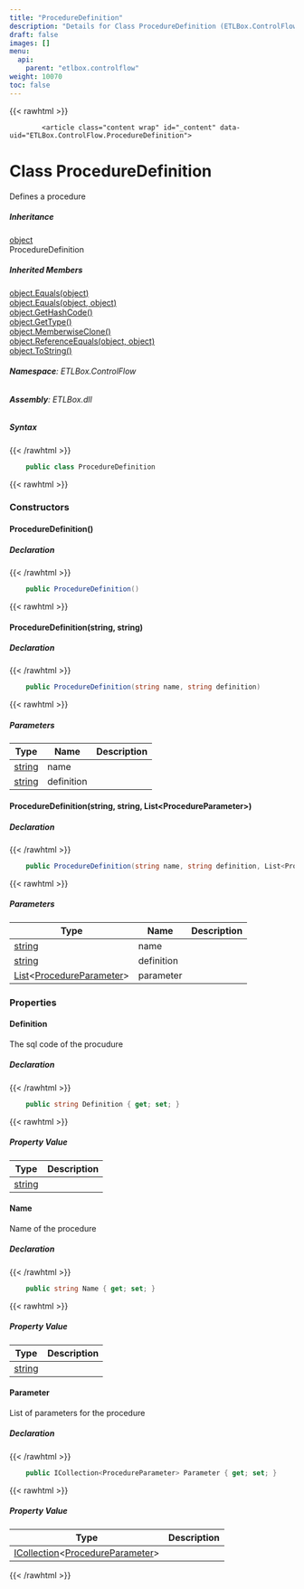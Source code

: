 ```yaml
---
title: "ProcedureDefinition"
description: "Details for Class ProcedureDefinition (ETLBox.ControlFlow)"
draft: false
images: []
menu:
  api:
    parent: "etlbox.controlflow"
weight: 10070
toc: false
---
```


{{< rawhtml >}}

            <article class="content wrap" id="_content" data-uid="ETLBox.ControlFlow.ProcedureDefinition">
  <h1 id="ETLBox_ControlFlow_ProcedureDefinition" data-uid="ETLBox.ControlFlow.ProcedureDefinition" class="text-break">Class ProcedureDefinition
</h1>
  <div class="markdown level0 summary"><p>Defines a procedure</p>
</div>
  <div class="markdown level0 conceptual"></div>
  <div class="inheritance">
    <h5>Inheritance</h5>
    <div class="level0"><a class="xref" href="https://learn.microsoft.com/dotnet/api/system.object">object</a></div>
    <div class="level1"><span class="xref">ProcedureDefinition</span></div>
  </div>
  <div class="inheritedMembers">
    <h5>Inherited Members</h5>
    <div>
      <a class="xref" href="https://learn.microsoft.com/dotnet/api/system.object.equals#system-object-equals(system-object)">object.Equals(object)</a>
    </div>
    <div>
      <a class="xref" href="https://learn.microsoft.com/dotnet/api/system.object.equals#system-object-equals(system-object-system-object)">object.Equals(object, object)</a>
    </div>
    <div>
      <a class="xref" href="https://learn.microsoft.com/dotnet/api/system.object.gethashcode">object.GetHashCode()</a>
    </div>
    <div>
      <a class="xref" href="https://learn.microsoft.com/dotnet/api/system.object.gettype">object.GetType()</a>
    </div>
    <div>
      <a class="xref" href="https://learn.microsoft.com/dotnet/api/system.object.memberwiseclone">object.MemberwiseClone()</a>
    </div>
    <div>
      <a class="xref" href="https://learn.microsoft.com/dotnet/api/system.object.referenceequals">object.ReferenceEquals(object, object)</a>
    </div>
    <div>
      <a class="xref" href="https://learn.microsoft.com/dotnet/api/system.object.tostring">object.ToString()</a>
    </div>
  </div>
<h6><strong>Namespace</strong>: ETLBox.ControlFlow</h6>
  <h6><strong>Assembly</strong>: ETLBox.dll</h6>
  <h5 id="ETLBox_ControlFlow_ProcedureDefinition_syntax">Syntax</h5>
{{< /rawhtml >}}

```C#
    public class ProcedureDefinition
```

{{< rawhtml >}}
  <h3 id="constructors">Constructors
</h3>
  <a id="ETLBox_ControlFlow_ProcedureDefinition__ctor_" data-uid="ETLBox.ControlFlow.ProcedureDefinition.#ctor*"></a>
  <h4 id="ETLBox_ControlFlow_ProcedureDefinition__ctor" data-uid="ETLBox.ControlFlow.ProcedureDefinition.#ctor">ProcedureDefinition()</h4>
  <div class="markdown level1 summary"></div>
  <div class="markdown level1 conceptual"></div>
  <h5 class="declaration">Declaration</h5>
{{< /rawhtml >}}

```C#
    public ProcedureDefinition()
```

{{< rawhtml >}}
  <a id="ETLBox_ControlFlow_ProcedureDefinition__ctor_" data-uid="ETLBox.ControlFlow.ProcedureDefinition.#ctor*"></a>
  <h4 id="ETLBox_ControlFlow_ProcedureDefinition__ctor_System_String_System_String_" data-uid="ETLBox.ControlFlow.ProcedureDefinition.#ctor(System.String,System.String)">ProcedureDefinition(string, string)</h4>
  <div class="markdown level1 summary"></div>
  <div class="markdown level1 conceptual"></div>
  <h5 class="declaration">Declaration</h5>
{{< /rawhtml >}}

```C#
    public ProcedureDefinition(string name, string definition)
```

{{< rawhtml >}}
  <h5 class="parameters">Parameters</h5>
  <table class="table table-bordered table-condensed">
    <thead>
      <tr>
        <th>Type</th>
        <th>Name</th>
        <th>Description</th>
      </tr>
    </thead>
    <tbody>
      <tr>
        <td><a class="xref" href="https://learn.microsoft.com/dotnet/api/system.string">string</a></td>
        <td><span class="parametername">name</span></td>
        <td></td>
      </tr>
      <tr>
        <td><a class="xref" href="https://learn.microsoft.com/dotnet/api/system.string">string</a></td>
        <td><span class="parametername">definition</span></td>
        <td></td>
      </tr>
    </tbody>
  </table>
  <a id="ETLBox_ControlFlow_ProcedureDefinition__ctor_" data-uid="ETLBox.ControlFlow.ProcedureDefinition.#ctor*"></a>
  <h4 id="ETLBox_ControlFlow_ProcedureDefinition__ctor_System_String_System_String_System_Collections_Generic_List_ETLBox_ControlFlow_ProcedureParameter__" data-uid="ETLBox.ControlFlow.ProcedureDefinition.#ctor(System.String,System.String,System.Collections.Generic.List{ETLBox.ControlFlow.ProcedureParameter})">ProcedureDefinition(string, string, List&lt;ProcedureParameter&gt;)</h4>
  <div class="markdown level1 summary"></div>
  <div class="markdown level1 conceptual"></div>
  <h5 class="declaration">Declaration</h5>
{{< /rawhtml >}}

```C#
    public ProcedureDefinition(string name, string definition, List<ProcedureParameter> parameter)
```

{{< rawhtml >}}
  <h5 class="parameters">Parameters</h5>
  <table class="table table-bordered table-condensed">
    <thead>
      <tr>
        <th>Type</th>
        <th>Name</th>
        <th>Description</th>
      </tr>
    </thead>
    <tbody>
      <tr>
        <td><a class="xref" href="https://learn.microsoft.com/dotnet/api/system.string">string</a></td>
        <td><span class="parametername">name</span></td>
        <td></td>
      </tr>
      <tr>
        <td><a class="xref" href="https://learn.microsoft.com/dotnet/api/system.string">string</a></td>
        <td><span class="parametername">definition</span></td>
        <td></td>
      </tr>
      <tr>
        <td><a class="xref" href="https://learn.microsoft.com/dotnet/api/system.collections.generic.list-1">List</a>&lt;<a class="xref" href="/api/etlbox.controlflow/procedureparameter">ProcedureParameter</a>&gt;</td>
        <td><span class="parametername">parameter</span></td>
        <td></td>
      </tr>
    </tbody>
  </table>
  <h3 id="properties">Properties
</h3>
  <a id="ETLBox_ControlFlow_ProcedureDefinition_Definition_" data-uid="ETLBox.ControlFlow.ProcedureDefinition.Definition*"></a>
  <h4 id="ETLBox_ControlFlow_ProcedureDefinition_Definition" data-uid="ETLBox.ControlFlow.ProcedureDefinition.Definition">Definition</h4>
  <div class="markdown level1 summary"><p>The sql code of the procudure</p>
</div>
  <div class="markdown level1 conceptual"></div>
  <h5 class="declaration">Declaration</h5>
{{< /rawhtml >}}

```C#
    public string Definition { get; set; }
```

{{< rawhtml >}}
  <h5 class="propertyValue">Property Value</h5>
  <table class="table table-bordered table-condensed">
    <thead>
      <tr>
        <th>Type</th>
        <th>Description</th>
      </tr>
    </thead>
    <tbody>
      <tr>
        <td><a class="xref" href="https://learn.microsoft.com/dotnet/api/system.string">string</a></td>
        <td></td>
      </tr>
    </tbody>
  </table>
  <a id="ETLBox_ControlFlow_ProcedureDefinition_Name_" data-uid="ETLBox.ControlFlow.ProcedureDefinition.Name*"></a>
  <h4 id="ETLBox_ControlFlow_ProcedureDefinition_Name" data-uid="ETLBox.ControlFlow.ProcedureDefinition.Name">Name</h4>
  <div class="markdown level1 summary"><p>Name of the procedure</p>
</div>
  <div class="markdown level1 conceptual"></div>
  <h5 class="declaration">Declaration</h5>
{{< /rawhtml >}}

```C#
    public string Name { get; set; }
```

{{< rawhtml >}}
  <h5 class="propertyValue">Property Value</h5>
  <table class="table table-bordered table-condensed">
    <thead>
      <tr>
        <th>Type</th>
        <th>Description</th>
      </tr>
    </thead>
    <tbody>
      <tr>
        <td><a class="xref" href="https://learn.microsoft.com/dotnet/api/system.string">string</a></td>
        <td></td>
      </tr>
    </tbody>
  </table>
  <a id="ETLBox_ControlFlow_ProcedureDefinition_Parameter_" data-uid="ETLBox.ControlFlow.ProcedureDefinition.Parameter*"></a>
  <h4 id="ETLBox_ControlFlow_ProcedureDefinition_Parameter" data-uid="ETLBox.ControlFlow.ProcedureDefinition.Parameter">Parameter</h4>
  <div class="markdown level1 summary"><p>List of parameters for the procedure</p>
</div>
  <div class="markdown level1 conceptual"></div>
  <h5 class="declaration">Declaration</h5>
{{< /rawhtml >}}

```C#
    public ICollection<ProcedureParameter> Parameter { get; set; }
```

{{< rawhtml >}}
  <h5 class="propertyValue">Property Value</h5>
  <table class="table table-bordered table-condensed">
    <thead>
      <tr>
        <th>Type</th>
        <th>Description</th>
      </tr>
    </thead>
    <tbody>
      <tr>
        <td><a class="xref" href="https://learn.microsoft.com/dotnet/api/system.collections.generic.icollection-1">ICollection</a>&lt;<a class="xref" href="/api/etlbox.controlflow/procedureparameter">ProcedureParameter</a>&gt;</td>
        <td></td>
      </tr>
    </tbody>
  </table>

{{< /rawhtml >}}
